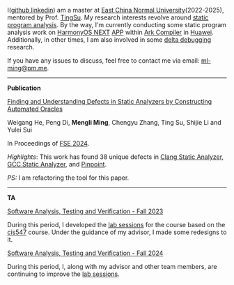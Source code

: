 I([github](https://github.com/gilf0y1e-bertram),[linkedin](https://www.linkedin.com/in/ml-m)) am a master at [East China Normal University](https://en.wikipedia.org/wiki/East_China_Normal_University)(2022-2025), mentored by Prof. [TingSu](https://dblp.org/pid/42/6896-1.html). My research interests revolve around [static program analysis](https://en.wikipedia.org/wiki/Static_program_analysis). By the way, I'm currently conducting some static program analysis work on [HarmonyOS NEXT](https://en.wikipedia.org/wiki/HarmonyOS_NEXT) [APP](https://developer.huawei.com/consumer/cn/doc/guidebook/harmonyecoapp-guidebook-0000001761818040) within [Ark Compiler](https://en.wikipedia.org/wiki/Ark_Compiler) in [Huawei](https://businessabc.net/wiki/huawei#15.87/22.645034/114.066025/35/60). Additionally, in other times, I am also involved in some [delta debugging](https://en.wikipedia.org/wiki/Delta_debugging) research.

If you have any issues to discuss, feel free to contact me via email: [ml-ming@pm.me](mailto:ml-ming@pm.me).

---

**Publication**

[Finding and Understanding Defects in Static Analyzers by Constructing Automated Oracles](https://github.com/gilf0y1e-bertram/gilf0y1e-bertram.github.io/blob/master/3660781.pdf)

Weigang He, Peng Di, **Mengli Ming**, Chengyu Zhang, Ting Su, Shijie Li and Yulei Sui 

In Proceedings of [FSE 2024](https://2024.esec-fse.org/track/fse-2024-research-papers).

*Highlights*: This work has found 38 unique defects in [Clang Static Analyzer](https://clang-analyzer.llvm.org), [GCC Static Analyzer](https://gcc.gnu.org/wiki/StaticAnalyzer), and [Pinpoint](https://www.sourcebrella.com). 

*PS:* I am refactoring the tool for this paper.

---

**TA**

[Software Analysis, Testing and Verification - Fall 2023](https://tingsu.github.io/files/courses/pa2023.html)

During this period, I developed the [lab sessions](https://github.com/ecnu-sa-labs/ecnu-sa-labs) for the course based on the [cis547](https://software-analysis-class.org) course. Under the guidance of my advisor, I made some redesigns to it.

[Software Analysis, Testing and Verification - Fall 2024](https://tingsu.github.io/files/courses/pa2024.html)

During this period, I, along with my advisor and other team members, are continuing to improve the [lab sessions](https://github.com/ecnu-sa-labs/ecnu-sa-labs).
